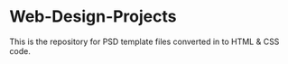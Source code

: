 # Web-Design-Projects
This is the repository for PSD template files converted in to HTML &amp; CSS code.

